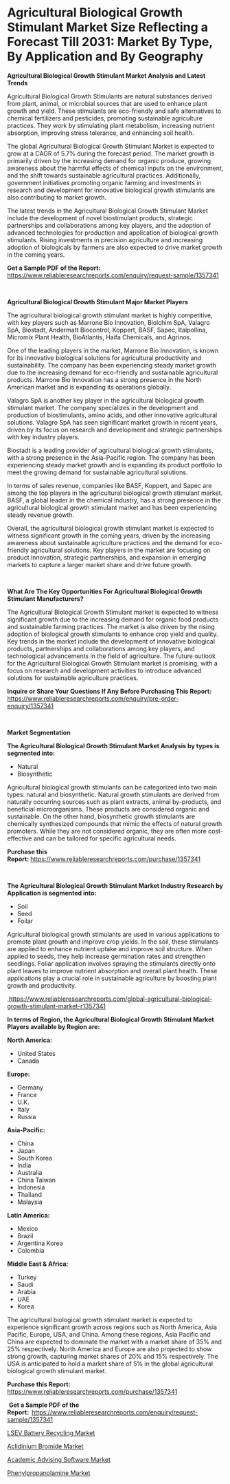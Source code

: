 <p><h1>Agricultural Biological Growth Stimulant Market Size Reflecting a Forecast Till 2031: Market By Type, By Application and By Geography</h1></p><p><strong>Agricultural Biological Growth Stimulant Market Analysis and Latest Trends</strong></p>
<p><p>Agricultural Biological Growth Stimulants are natural substances derived from plant, animal, or microbial sources that are used to enhance plant growth and yield. These stimulants are eco-friendly and safe alternatives to chemical fertilizers and pesticides, promoting sustainable agriculture practices. They work by stimulating plant metabolism, increasing nutrient absorption, improving stress tolerance, and enhancing soil health.</p><p>The global Agricultural Biological Growth Stimulant Market is expected to grow at a CAGR of 5.7% during the forecast period. The market growth is primarily driven by the increasing demand for organic produce, growing awareness about the harmful effects of chemical inputs on the environment, and the shift towards sustainable agricultural practices. Additionally, government initiatives promoting organic farming and investments in research and development for innovative biological growth stimulants are also contributing to market growth.</p><p>The latest trends in the Agricultural Biological Growth Stimulant Market include the development of novel biostimulant products, strategic partnerships and collaborations among key players, and the adoption of advanced technologies for production and application of biological growth stimulants. Rising investments in precision agriculture and increasing adoption of biologicals by farmers are also expected to drive market growth in the coming years.</p></p>
<p><strong>Get a Sample PDF of the Report:&nbsp;</strong> <a href="https://www.reliableresearchreports.com/enquiry/request-sample/1357341">https://www.reliableresearchreports.com/enquiry/request-sample/1357341</a></p>
<p>&nbsp;</p>
<p><strong>Agricultural Biological Growth Stimulant Major Market Players</strong></p>
<p><p>The agricultural biological growth stimulant market is highly competitive, with key players such as Marrone Bio Innovation, Biolchim SpA, Valagro SpA, Biostadt, Andermatt Biocontrol, Koppert, BASF, Sapec, Italpollina, Micromix Plant Health, BioAtlantis, Haifa Chemicals, and Agrinos.</p><p>One of the leading players in the market, Marrone Bio Innovation, is known for its innovative biological solutions for agricultural productivity and sustainability. The company has been experiencing steady market growth due to the increasing demand for eco-friendly and sustainable agricultural products. Marrone Bio Innovation has a strong presence in the North American market and is expanding its operations globally.</p><p>Valagro SpA is another key player in the agricultural biological growth stimulant market. The company specializes in the development and production of biostimulants, amino acids, and other innovative agricultural solutions. Valagro SpA has seen significant market growth in recent years, driven by its focus on research and development and strategic partnerships with key industry players.</p><p>Biostadt is a leading provider of agricultural biological growth stimulants, with a strong presence in the Asia-Pacific region. The company has been experiencing steady market growth and is expanding its product portfolio to meet the growing demand for sustainable agricultural solutions.</p><p>In terms of sales revenue, companies like BASF, Koppert, and Sapec are among the top players in the agricultural biological growth stimulant market. BASF, a global leader in the chemical industry, has a strong presence in the agricultural biological growth stimulant market and has been experiencing steady revenue growth.</p><p>Overall, the agricultural biological growth stimulant market is expected to witness significant growth in the coming years, driven by the increasing awareness about sustainable agriculture practices and the demand for eco-friendly agricultural solutions. Key players in the market are focusing on product innovation, strategic partnerships, and expansion in emerging markets to capture a larger market share and drive future growth.</p></p>
<p>&nbsp;</p>
<p><strong>What Are The Key Opportunities For Agricultural Biological Growth Stimulant Manufacturers?</strong></p>
<p><p>The Agricultural Biological Growth Stimulant market is expected to witness significant growth due to the increasing demand for organic food products and sustainable farming practices. The market is also driven by the rising adoption of biological growth stimulants to enhance crop yield and quality. Key trends in the market include the development of innovative biological products, partnerships and collaborations among key players, and technological advancements in the field of agriculture. The future outlook for the Agricultural Biological Growth Stimulant market is promising, with a focus on research and development activities to introduce advanced solutions for sustainable agriculture practices.</p></p>
<p><strong>Inquire or Share Your Questions If Any Before Purchasing This Report:</strong> <a href="https://www.reliableresearchreports.com/enquiry/pre-order-enquiry/1357341">https://www.reliableresearchreports.com/enquiry/pre-order-enquiry/1357341</a></p>
<p>&nbsp;</p>
<p><strong>Market Segmentation</strong></p>
<p><strong>The Agricultural Biological Growth Stimulant Market Analysis by types is segmented into:</strong></p>
<p><ul><li>Natural</li><li>Biosynthetic</li></ul></p>
<p><p>Agricultural biological growth stimulants can be categorized into two main types: natural and biosynthetic. Natural growth stimulants are derived from naturally occurring sources such as plant extracts, animal by-products, and beneficial microorganisms. These products are considered organic and sustainable. On the other hand, biosynthetic growth stimulants are chemically synthesized compounds that mimic the effects of natural growth promoters. While they are not considered organic, they are often more cost-effective and can be tailored for specific agricultural needs.</p></p>
<p><strong>Purchase this Report:&nbsp;</strong><a href="https://www.reliableresearchreports.com/purchase/1357341">https://www.reliableresearchreports.com/purchase/1357341</a></p>
<p>&nbsp;</p>
<p><strong>The Agricultural Biological Growth Stimulant Market Industry Research by Application is segmented into:</strong></p>
<p><ul><li>Soil</li><li>Seed</li><li>Foilar</li></ul></p>
<p><p>Agricultural biological growth stimulants are used in various applications to promote plant growth and improve crop yields. In the soil, these stimulants are applied to enhance nutrient uptake and improve soil structure. When applied to seeds, they help increase germination rates and strengthen seedlings. Foliar application involves spraying the stimulants directly onto plant leaves to improve nutrient absorption and overall plant health. These applications play a crucial role in sustainable agriculture by boosting plant growth and productivity.</p></p>
<p><a href="https://www.reliableresearchreports.com/global-agricultural-biological-growth-stimulant-market-r1357341">&nbsp;https://www.reliableresearchreports.com/global-agricultural-biological-growth-stimulant-market-r1357341</a></p>
<p><strong>In terms of Region, the Agricultural Biological Growth Stimulant Market Players available by Region are:</strong></p>
<p>
    <p> <strong> North America: </strong>
        <ul>
            <li>United States</li>
            <li>Canada</li>
        </ul>
        </p> 
    <p> <strong> Europe: </strong>
        <ul>
            <li>Germany</li>
            <li>France</li>
            <li>U.K.</li>
            <li>Italy</li>
            <li>Russia</li>
        </ul>
        </p> 
    <p> <strong> Asia-Pacific: </strong>
        <ul>
            <li>China</li>
            <li>Japan</li>
            <li>South Korea</li>
            <li>India</li>
            <li>Australia</li>
            <li>China Taiwan</li>
            <li>Indonesia</li>
            <li>Thailand</li>
            <li>Malaysia</li>
        </ul>
        </p> 
    <p> <strong> Latin America: </strong>
        <ul>
            <li>Mexico</li>
            <li>Brazil</li>
            <li>Argentina Korea</li>
            <li>Colombia</li>
        </ul>
        </p> 
    <p> <strong> Middle East & Africa: </strong>
        <ul>
            <li>Turkey</li>
            <li>Saudi</li>
            <li>Arabia</li>
            <li>UAE</li>
            <li>Korea</li>
        </ul>
    </p>
    </p>
<p><p>The agricultural biological growth stimulant market is expected to experience significant growth across regions such as North America, Asia Pacific, Europe, USA, and China. Among these regions, Asia Pacific and China are expected to dominate the market with a market share of 35% and 25% respectively. North America and Europe are also projected to show strong growth, capturing market shares of 20% and 15% respectively. The USA is anticipated to hold a market share of 5% in the global agricultural biological growth stimulant market.</p></p>
<p><strong>Purchase this Report: </strong><a href="https://www.reliableresearchreports.com/purchase/1357341">https://www.reliableresearchreports.com/purchase/1357341</a></p>
<p>&nbsp;<strong>Get a Sample PDF of the Report:&nbsp;&nbsp;</strong><a href="https://www.reliableresearchreports.com/enquiry/request-sample/1357341">https://www.reliableresearchreports.com/enquiry/request-sample/1357341</a></p>
<p><strong></strong></p>
<p><p><a href="https://github.com/eliyamanson4561/Market-Research-Report-List-1/blob/main/lsev-battery-recycling-market.md">LSEV Battery Recycling Market</a></p><p><a href="https://issuu.com/reportprime-2/docs/aclidinium-bromide-market-size-2030.pptx">Aclidinium Bromide Market</a></p><p><a href="https://github.com/AbdulKoss18/Market-Research-Report-List-1/blob/main/academic-advising-software-market.md">Academic Advising Software Market</a></p><p><a href="https://issuu.com/reportprime-2/docs/phenylpropanolamine-market-size-2030.pptx">Phenylpropanolamine Market</a></p></p>